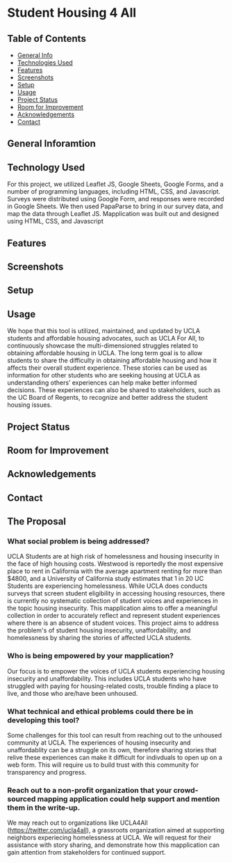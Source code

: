 # Student Housing 4 All

## Table of Contents
* [General Info](#general-information)
* [Technologies Used](#technologies-used)
* [Features](#features)
* [Screenshots](#screenshots)
* [Setup](#setup)
* [Usage](#usage)
* [Project Status](#project-status)
* [Room for Improvement](#room-for-improvement)
* [Acknowledgements](#acknowledgements)
* [Contact](#contact)

## General Inforamtion

## Technology Used

For this project, we utilized Leaflet JS, Google Sheets, Google Forms, and a number of programming languages, including HTML, CSS, and Javascript. Surveys were distributed using Google Form, and responses were recorded in Google Sheets. We then used PapaParse to bring in our survey data, and map the data through Leaflet JS. Mapplication was built out and designed using HTML, CSS, and Javascript

## Features

## Screenshots

## Setup

## Usage

We hope that this tool is utilized, maintained, and updated by UCLA students and affordable housing advocates, such as UCLA For All, to continuously showcase the multi-dimensioned struggles related to obtaining affordable housing in UCLA. The long term goal is to allow students to share the difficulty in obtaining affordable housing and how it affects their overall student experience. These stories can be used as information for other students who are seeking housing at UCLA as understanding others’ experiences can help make better informed decisions. These experiences can also be shared to stakeholders, such as the UC Board of Regents, to recognize and better address the student housing issues. 

## Project Status

## Room for Improvement

## Acknowledgements

## Contact

## The Proposal

### What social problem is being addressed?

UCLA Students are at high risk of homelessness and housing insecurity in the face of high housing costs. Westwood is reportedly the most expensive place to rent in California with the average apartment renting for more than $4800, and a University of California study estimates that 1 in 20 UC Students are experiencing homelessness. While UCLA does conducts surveys that screen student eligibility in accessing housing resources, there is currently no systematic collection of student voices and experiences in the topic housing insecurity. This mapplication aims to offer a meaningful collection in order to accurately reflect and represent student experiences where there is an absence of student voices. This project aims to address the problem's of student housing insecurity, unaffordability, and homelessness by sharing the stories of affected UCLA students. 

### Who is being empowered by your mapplication?

Our focus is to empower the voices of UCLA students experiencing housing insecurity and unaffordability. This includes UCLA students who have struggled with paying for housing-related costs, trouble finding a place to live, and those who are/have been unhoused. 

### What technical and ethical problems could there be in developing this tool?

Some challenges for this tool can result from reaching out to the unhoused community at UCLA. The experiences of housing insecurity and unaffordablity can be a struggle on its own, therefore sharing stories that relive these experiences can make it difficult for indivduals to open up on a web form. This will require us to build trust with this community for transparency and progress.

### Reach out to a non-profit organization that your crowd-sourced mapping application could help support and mention them in the write-up.

We may reach out to organizations like UCLA4All (https://twitter.com/ucla4all), a grassroots organization aimed at supporting neighbors experiecing homelessness at UCLA. We will request for their assistance with story sharing, and demonstrate how this mapplication can gain attention from stakeholders for continued support. 
